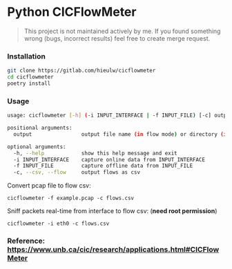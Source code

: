 # Python CICFlowMeter

> This project is not maintained actively by me. If you found something wrong (bugs, incorrect results) feel free to create merge request.

### Installation

```sh
git clone https://gitlab.com/hieulw/cicflowmeter
cd cicflowmeter
poetry install
```

### Usage

```sh
usage: cicflowmeter [-h] (-i INPUT_INTERFACE | -f INPUT_FILE) [-c] output

positional arguments:
  output                output file name (in flow mode) or directory (in sequence mode)

optional arguments:
  -h, --help            show this help message and exit
  -i INPUT_INTERFACE    capture online data from INPUT_INTERFACE
  -f INPUT_FILE         capture offline data from INPUT_FILE
  -c, --csv, --flow     output flows as csv
```

Convert pcap file to flow csv:

```
cicflowmeter -f example.pcap -c flows.csv
```

Sniff packets real-time from interface to flow csv: (**need root permission**)

```
cicflowmeter -i eth0 -c flows.csv
```

### Reference: https://www.unb.ca/cic/research/applications.html#CICFlowMeter
